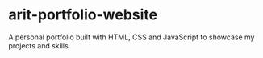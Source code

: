 # arit-portfolio-website
A personal portfolio built with HTML, CSS and JavaScript to showcase my projects and skills.
